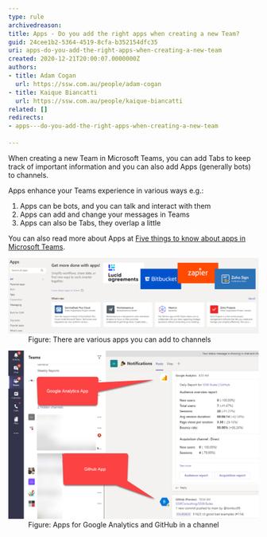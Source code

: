 ```yaml
---
type: rule
archivedreason: 
title: Apps - Do you add the right apps when creating a new Team?
guid: 24cee1b2-5364-4519-8cfa-b352154dfc35
uri: apps-do-you-add-the-right-apps-when-creating-a-new-team
created: 2020-12-21T20:00:07.0000000Z
authors:
- title: Adam Cogan
  url: https://ssw.com.au/people/adam-cogan
- title: Kaique Biancatti
  url: https://ssw.com.au/people/kaique-biancatti
related: []
redirects:
- apps---do-you-add-the-right-apps-when-creating-a-new-team

---
```


When creating a new Team in Microsoft Teams, you can add Tabs to keep track of important information and you can also add Apps (generally bots) to channels.

<!--endintro-->

Apps enhance your Teams experience in various ways e.g.:



1. Apps can be bots, and you can talk and interact with them
2. Apps can add and change your messages in Teams
3. Apps can also be Tabs, they overlap a little


You can also read more about Apps at [Five things to know about apps in Microsoft Teams](https://support.microsoft.com/en-us/office/five-things-to-know-about-apps-in-microsoft-teams-747492ee-7cdd-4115-a993-8c7e7f98a3d0).
<dl class="image"><dt><img src="teams-apps.png" alt="teams-apps.png" style="width:750px;"></dt><dd>Figure: There are various apps you can add to channels</dd></dl><dl class="image"><dt><img src="teams-analytics-app.png" alt="teams-analytics-app.png" style="width:750px;"></dt><dd>Figure: Apps for Google Analytics and GitHub in a channel</dd></dl>
